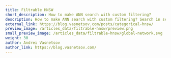 ```yaml
---
title: Filtrable HNSW
short_description: How to make ANN search with custom filtering?
description: How to make ANN search with custom filtering? Search in selected subsets without loosing the results.
external_link: https://blog.vasnetsov.com/posts/categorical-hnsw/
preview_image: /articles_data/filtrable-hnsw/preview.png
small_preview_image: /articles_data/filtrable-hnsw/global-network.svg
weight: 30
author: Andrei Vasnetsov
author_link: https://blog.vasnetsov.com/
---
```

